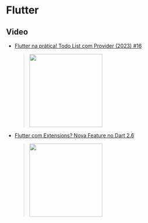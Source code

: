 # Flutter

## Video
* [Flutter na prática! Todo List com Provider (2023) #16](https://www.youtube.com/watch?v=MfmzGdIsiq4)
	> [<img src="https://img.youtube.com/vi/MfmzGdIsiq4/0.jpg" width="200">](https://www.youtube.com/watch?v=MfmzGdIsiq4 "Flutter na prática! Todo List com Provider (2023) #16 by Alick Buscariolli - Flutter Dicas 80 views 23 minutes")
 * [Flutter com Extensions? Nova Feature no Dart 2.6](https://www.youtube.com/watch?v=z61AylmuL5k)
	> [<img src="https://img.youtube.com/vi/z61AylmuL5k/0.jpg" width="200">](https://www.youtube.com/watch?v=z61AylmuL5k "Flutter com Extensions? Nova Feature no Dart 2.6 by Jacob Moura da Flutterando 5,192 views 4 minutes, 15 seconds")